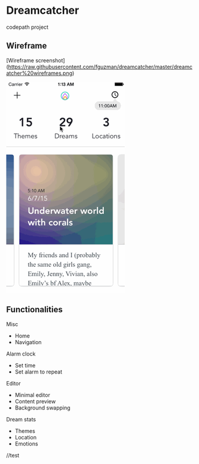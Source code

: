 # Dreamcatcher
codepath project

## Wireframe
[Wireframe screenshot] (https://raw.githubusercontent.com/fguzman/dreamcatcher/master/dreamcatcher%20wireframes.png)

![Wireframe Walkthrough](walkthroughs/6.12.2015.gif)


## Functionalities
Misc
* Home
* Navigation

Alarm clock
* Set time
* Set alarm to repeat

Editor
* Minimal editor
* Content preview
* Background swapping

Dream stats
* Themes
* Location
* Emotions



//test